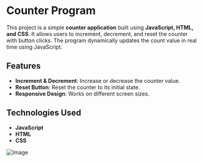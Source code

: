 

# Counter Program

This project is a simple **counter application** built using **JavaScript, HTML, and CSS**. It allows users to increment, decrement, and reset the counter with button clicks. The program dynamically updates the count value in real time using JavaScript.

## Features
- **Increment & Decrement**: Increase or decrease the counter value.
- **Reset Button**: Reset the counter to its initial state.
- **Responsive Design**: Works on different screen sizes.

## Technologies Used
- **JavaScript**
- **HTML**
- **CSS**

![Image](https://github.com/user-attachments/assets/ad23224e-7d7b-4906-adeb-03ded9dc7f50)
